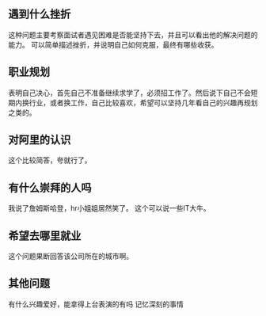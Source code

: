 
## 遇到什么挫折

这种问题主要考察面试者遇见困难是否能坚持下去，并且可以看出他的解决问题的能力。
可以简单描述挫折，并说明自己如何克服，最终有哪些收获。

## 职业规划 

表明自己决心，首先自己不准备继续求学了，必须招工作了。然后说下自己不会短期内换行业，或者换工作，自己比较喜欢，希望可以坚持几年看自己的兴趣再规划之类的。

## 对阿里的认识 

这个比较简答，夸就行了。

## 有什么崇拜的人吗

我说了詹姆斯哈登，hr小姐姐居然笑了。
这个可以说一些IT大牛。

## 希望去哪里就业

这个问题果断回答该公司所在的城市啊。

## 其他问题

有什么兴趣爱好，能拿得上台表演的有吗
记忆深刻的事情